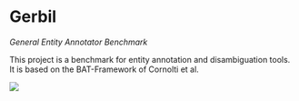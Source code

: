 Gerbil
========
<i>General Entity Annotator Benchmark</i>

This project is a benchmark for entity annotation and disambiguation tools. It is based on the BAT-Framework of Cornolti et al.

<img src="http://139.18.2.164/rusbeck/gerbil/gerbillogo.png">
